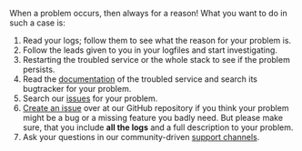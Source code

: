 When a problem occurs, then always for a reason! What you want to do in such a case is:

1. Read your logs; follow them to see what the reason for your problem is.
2. Follow the leads given to you in your logfiles and start investigating.
3. Restarting the troubled service or the whole stack to see if the problem persists.
4. Read the [documentation](https://docs.zyner.one/) of the troubled service and search its bugtracker for your problem.
5. Search our [issues](https://github.com/zynerorg/zynerone/issues) for your problem.
6. [Create an issue](https://github.com/zynerorg/zynerone/issues/new/choose) over at our GitHub repository if you think your problem might be a bug or a missing feature you badly need. But please make sure, that you include **all the logs** and a full description to your problem.
7. Ask your questions in our community-driven [support channels](https://docs.zyner.one/#community-support-and-chat).
